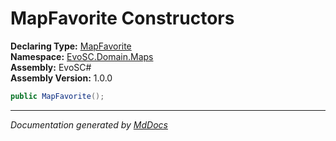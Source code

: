 ﻿<!--  
  <auto-generated>   
    The contents of this file were generated by a tool.  
    Changes to this file may be list if the file is regenerated  
  </auto-generated>   
-->

# MapFavorite Constructors

**Declaring Type:** [MapFavorite](../index.md)  
**Namespace:** [EvoSC.Domain.Maps](../../index.md)  
**Assembly:** EvoSC\#  
**Assembly Version:** 1.0.0

```csharp
public MapFavorite();
```
___

*Documentation generated by [MdDocs](https://github.com/ap0llo/mddocs)*
